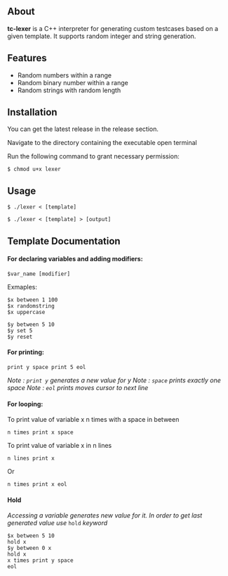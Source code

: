 ## About

**tc-lexer** is a C++ interpreter for generating custom testcases based on a given template. It supports random integer and string generation.


## Features

- Random numbers within a range
- Random binary number within a range
- Random strings with random length

## Installation

You can get the latest release in the release section.

Navigate to the directory containing the executable open terminal

Run the following command to grant necessary permission:

```console
$ chmod u+x lexer
```

## Usage

```console
$ ./lexer < [template]
```

```console
$ ./lexer < [template] > [output]
```

## Template Documentation


#### For declaring variables and adding modifiers:

```
$var_name [modifier]
```

Exmaples:
```
$x between 1 100
$x randomstring
$x uppercase
```

```
$y between 5 10
$y set 5
$y reset
```

#### For printing:
```
print y space print 5 eol
```

*Note : `print y` generates a new value for y*
*Note : `space` prints exactly one space*
*Note : `eol` prints moves cursor to next line*

#### For looping:
To print value of variable x n times with a space in between
```
n times print x space
```
To print value of variable x in n lines
```
n lines print x
```
Or
```
n times print x eol
```

#### Hold
*Accessing a variable generates new value for it. In order to get last generated value use* `hold` *keyword*

```
$x between 5 10
hold x
$y between 0 x
hold x
x times print y space
eol
```
